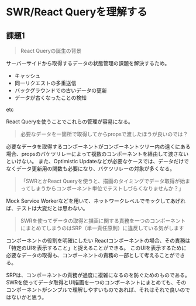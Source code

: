 # SWR/React Queryを理解する

## 課題1

> React Queryの誕生の背景

サーバーサイドから取得するデータの状態管理の課題を解決するため。

- キャッシュ
- 同一リクエストの多重送信
- バックグラウンドでの古いデータの更新
- データが古くなったことの検知

etc

React Queryを使うことでこれらの管理が容易になる。


> 必要なデータを一箇所で取得してからpropsで渡したほうが良いのでは？

必要なデータを取得するコンポーネントがコンポーネントツリー内の遠くにある場合、propsのバケツリレーによって複数のコンポーネントを経由して渡さないといけない。
また、Optimistic Updateなどが必要なケースでは、データだけでなくデータ更新用の関数も必要になり、バケツリレーの対象が多くなる。

> 「SWRとかReact Queryを使うと、描画のタイミングでデータ取得が始まってしまうからコンポーネント単位でテストしづらくなりませんか？」

Mock Service Workerなどを用いて、ネットワークレベルでモックしてあげれば、テストは大変だとは思わない。

> SWRを使ってデータの取得と描画に関する責務を一つのコンポーネントにまとめてしまうのはSRP（単一責任原則）に違反している気がします

コンポーネントの役割を明確にしたい
Reactコンポーネントの場合、その責務は「特定のUIを表示すること」と捉えることができる。
このUIを表示するために必要なデータの取得も、コンポーネントの責務の一部として考えることができる。

SRPは、コンポーネントの責務が過度に複雑になるのを防ぐためのものである。
SWRを使ってデータ取得とUI描画を一つのコンポーネントにまとめても、そのコンポーネントがシンプルで理解しやすいものであれば、それはそれで良いのではないかと思う。

